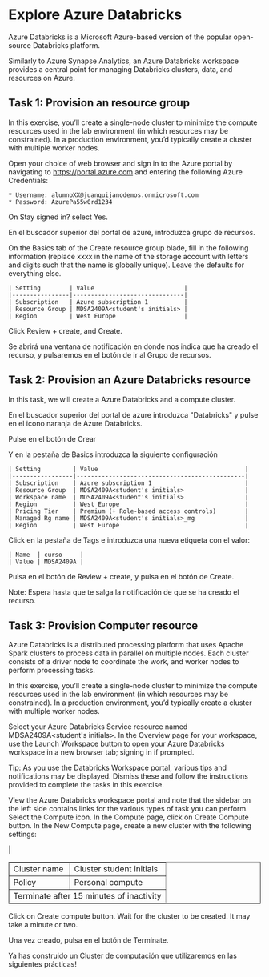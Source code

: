 # Explore Azure Databricks #
Azure Databricks is a Microsoft Azure-based version of the popular open-source Databricks platform.

Similarly to Azure Synapse Analytics, an Azure Databricks workspace provides a central point for managing Databricks clusters, data, and resources on Azure.

## Task 1: Provision an resource group ##
In this exercise, you’ll create a single-node cluster to minimize the compute resources used in the lab environment (in which resources may be constrained). In a production environment, you’d typically create a cluster with multiple worker nodes.

Open your choice of web browser and sign in to the Azure portal by navigating to https://portal.azure.com and entering the following Azure Credentials:

    * Username: alumnoXX@juanquijanodemos.onmicrosoft.com
    * Password: AzurePa55w0rd1234

On Stay signed in? select Yes.

En el buscador superior del portal de azure, introduzca grupo de recursos.

On the Basics tab of the Create resource group blade, fill in the following information (replace xxxx in the name of the storage account with letters and digits such that the name is globally unique). Leave the defaults for everything else.
<!--
    | Setting | Value |
    |---------|-------|
    | Subscription | Aula01 |
    | Resource Group | RGalumnoXX |
    | Function App name | storageaccalumnoXX |
    | Region | Spain Central |
-->

    | Setting        | Value                         |
    |----------------|-------------------------------|
    | Subscription   | Azure subscription 1          |
    | Resource Group | MDSA2409A<student's initials> |
    | Region         | West Europe                   |

Click Review + create, and Create.

Se abrirá una ventana de notificación en donde nos indica que ha creado el recurso, y pulsaremos en el botón de ir al Grupo de recursos.

## Task 2: Provision an Azure Databricks resource ##
In this task, we will create a Azure Databricks and a compute cluster.

En el buscador superior del portal de azure introduzca "Databricks" y pulse en el icono naranja de Azure Databricks.

Pulse en el botón de Crear

Y en la pestaña de Basics introduzca la siguiente configuración

    | Setting         | Value                                         |
    |-----------------|-----------------------------------------------|
    | Subscription    | Azure subscription 1                          |
    | Resource Group  | MDSA2409A<student's initials>                 |
    | Workspace name  | MDSA2409A<student's initials>                 |
    | Region          | West Europe                                   |
    | Pricing Tier    | Premium (+ Role-based access controls)        |
    | Managed Rg name | MDSA2409A<student's initials>_mg              |            
    | Region          | West Europe                                   |

Click en la pestaña de Tags e introduzca una nueva etiqueta con el valor:
    
    | Name  | curso     |
    | Value | MDSA2409A |


Pulsa en el botón de Review + create, y pulsa en el botón de Create.

Note: Espera hasta que te salga la notificación de que se ha creado el recurso.

## Task 3: Provision Computer resource ##
Azure Databricks is a distributed processing platform that uses Apache Spark clusters to process data in parallel on multiple nodes. Each cluster consists of a driver node to coordinate the work, and worker nodes to perform processing tasks.

In this exercise, you’ll create a single-node cluster to minimize the compute resources used in the lab environment (in which resources may be constrained). In a production environment, you’d typically create a cluster with multiple worker nodes.

Select your Azure Databricks Service resource named MDSA2409A<student's initials>.
In the Overview page for your workspace, use the Launch Workspace button to open your Azure Databricks workspace in a new browser tab; signing in if prompted.

Tip: As you use the Databricks Workspace portal, various tips and notifications may be displayed. Dismiss these and follow the instructions provided to complete the tasks in this exercise.

View the Azure Databricks workspace portal and note that the sidebar on the left side contains links for the various types of task you can perform. Select the Compute icon.
In the Compute page, click on Create Compute button.
In the New Compute page, create a new cluster with the following settings:

<table border=1>
    <tr>
        <td>Cluster name</td><td>Cluster student initials</td>
    </tr>
        <td>Policy</td><td>Personal compute</td>     
    </tr>
    <tr>        |
        <td colspan="2">Terminate after 15 minutes of inactivity</td>
    </tr>
</table>

Click on Create compute button.
Wait for the cluster to be created. It may take a minute or two.

Una vez creado, pulsa en el botón de Terminate.

Ya has construido un Cluster de computación que utilizaremos en las siguientes prácticas!